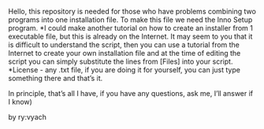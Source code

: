 
Hello, this repository is needed for those who have problems combining two programs into one installation file.
To make this file we need the Inno Setup program.
*I could make another tutorial on how to create an installer from 1 executable file, but this is already on the Internet.
It may seem to you that it is difficult to understand the script, then you can use a tutorial from the Internet to create your own installation file and at the time of editing the script you can simply substitute the lines from [Files] into your script.
*License - any .txt file, if you are doing it for yourself, you can just type something there and that’s it.

In principle, that’s all I have, if you have any questions, ask me, I’ll answer if I know)

by ry:vyach

